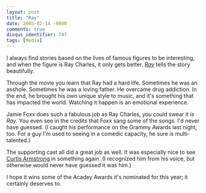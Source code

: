 ```yaml
---
layout: post
title: "Ray"
date: 2005-02-14 -0800
comments: true
disqus_identifier: 747
tags: [Media]
---
```

I always find stories based on the lives of famous figures to be
interesting, and when the figure is Ray Charles, it only gets better.
[*Ray*](http://www.amazon.com/exec/obidos/ASIN/B00005JND5/mhsvortex)
tells the story beautifully.
 
 Through the movie you learn that Ray had a hard life. Sometimes he was
an asshole. Sometimes he was a loving father. He overcame drug
addiction. In the end, he brought his own unique style to music, and
it's something that has impacted the world. Watching it happen is an
emotional experience.
 
 Jamie Foxx does such a fabulous job as Ray Charles, you could swear it
*is Ray*. You even see in the credits that Foxx sang some of the songs.
I'd never have guessed. (I caught his performance on the Grammy Awards
last night, too. For a guy I'm used to seeing in a comedic capacity, he
sure is multi-talented.)
 
 The supporting cast all did a great job as well. It was especially nice
to see [Curtis Armstrong](http://www.imdb.com/name/nm0035664/) in
something again. (I recognized him from his voice, but otherwise would
never have guessed it was him.)
 
 I hope it wins some of the Acadey Awards it's nominated for this year;
it certainly deserves to.
